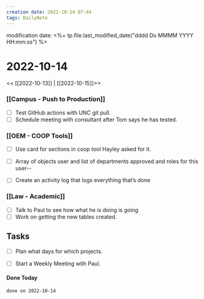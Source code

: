 ```yaml
---
creation date: 2022-10-14 07:44
tags: DailyNote 
---
```


modification date: <%+ tp.file.last_modified_date("dddd Do MMMM YYYY HH:mm:ss") %> 

# 2022-10-14

<< [[2022-10-13]] | [[2022-10-15]]>>


### [[Campus - Push to Production]]
- [ ]  Test GitHub actions with UNC git pull. 
- [ ]  Schedule meeting with consultant after Tom says he has tested.

### [[OEM - COOP Tools]]
- [ ]  Use card for sections in coop tool Hayley asked for it.
- [ ]  Array of objects user and list of departments approved and roles for this user--
- [ ] Create an activity log that logs everything that’s done


### [[Law - Academic]]
- [ ] Talk to Paul to see how what he is doing is going
- [ ] Work on getting the new tables created.

## Tasks
- [ ] Plan what days for which projects.
- [ ] Start a Weekly Meeting with Paul. 


#### Done Today

```tasks
done on 2022-10-14
```

